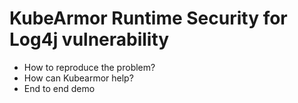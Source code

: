 # KubeArmor Runtime Security for Log4j vulnerability

* How to reproduce the problem?
* How can Kubearmor help?
* End to end demo
